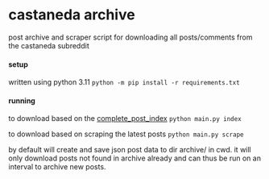 # castaneda archive
post archive and scraper script for downloading all posts/comments from the castaneda subreddit

#### setup
written using python 3.11
`python -m pip install -r requirements.txt`

#### running
to download based on the [complete_post_index](https://old.reddit.com/r/castaneda/wiki/index/complete_post_index)
`python main.py index`

to download based on scraping the latest posts
`python main.py scrape`

by default will create and save json post data to dir archive/ in cwd.
it will only download posts not found in archive already and can thus be run on an interval to archive new posts.

